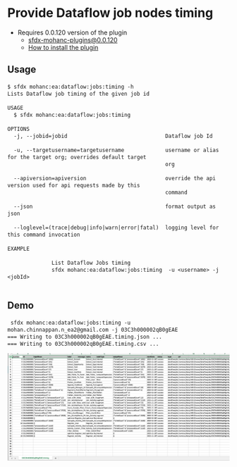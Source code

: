 # Provide Dataflow job nodes timing

- Requires 0.0.120 version of the plugin
    - sfdx-mohanc-plugins@0.0.120
    - [How to install the plugin](https://mohan-chinnappan-n.github.io/dx/plugins.html#/1)



## Usage
```
$ sfdx mohanc:ea:dataflow:jobs:timing -h
Lists Dataflow job timing of the given job id  

USAGE
  $ sfdx mohanc:ea:dataflow:jobs:timing

OPTIONS
  -j, --jobid=jobid                               Dataflow job Id

  -u, --targetusername=targetusername             username or alias for the target org; overrides default target 
                                                  org

  --apiversion=apiversion                         override the api version used for api requests made by this 
                                                  command

  --json                                          format output as json

  --loglevel=(trace|debug|info|warn|error|fatal)  logging level for this command invocation

EXAMPLE

              List Dataflow Jobs timing
              sfdx mohanc:ea:dataflow:jobs:timing  -u <username> -j <jobId>


```

## Demo
```
 sfdx mohanc:ea:dataflow:jobs:timing -u mohan.chinnappan.n_ea2@gmail.com -j 03C3h000002qB0gEAE
=== Writing to 03C3h000002qB0gEAE.timing.json ...
=== Writing to 03C3h000002qB0gEAE.timing.csv ...
```

![timing info](img/df-timing-1.png)
